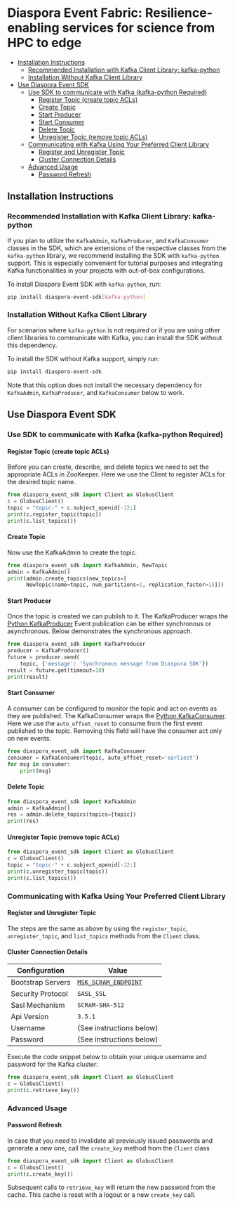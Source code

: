 <h1>Diaspora Event Fabric: Resilience-enabling services for science from HPC to edge</h1>

- [Installation Instructions](#installation-instructions)
  - [Recommended Installation with Kafka Client Library: kafka-python](#recommended-installation-with-kafka-client-library-kafka-python)
  - [Installation Without Kafka Client Library](#installation-without-kafka-client-library)
- [Use Diaspora Event SDK](#use-diaspora-event-sdk)
  - [Use SDK to communicate with Kafka (kafka-python Required)](#use-sdk-to-communicate-with-kafka-kafka-python-required)
    - [Register Topic (create topic ACLs)](#register-topic-create-topic-acls)
    - [Create Topic](#create-topic)
    - [Start Producer](#start-producer)
    - [Start Consumer](#start-consumer)
    - [Delete Topic](#delete-topic)
    - [Unregister Topic (remove topic ACLs)](#unregister-topic-remove-topic-acls)
  - [Communicating with Kafka Using Your Preferred Client Library](#communicating-with-kafka-using-your-preferred-client-library)
    - [Register and Unregister Topic](#register-and-unregister-topic)
    - [Cluster Connection Details](#cluster-connection-details)
  - [Advanced Usage](#advanced-usage)
    - [Password Refresh](#password-refresh)

## Installation Instructions
### Recommended Installation with Kafka Client Library: kafka-python
If you plan to utilize the `KafkaAdmin`, `KafkaProducer`, and `KafkaConsumer` classes in the SDK, which are extensions of the respective classes from the `kafka-python` library, we recommend installing the SDK with `kafka-python` support. This is especially convenient for tutorial purposes and integrating Kafka functionalities in your projects with out-of-box configurations.

To install Diaspora Event SDK with `kafka-python`, run:
```bash
pip install diaspora-event-sdk[kafka-python]
```

### Installation Without Kafka Client Library
For scenarios where `kafka-python` is not required or if you are using other client libraries to communicate with Kafka, you can install the SDK without this dependency.

To install the SDK without Kafka support, simply run:
```bash
pip install diaspora-event-sdk
```
Note that this option does not install the necessary dependency for `KafkaAdmin`, `KafkaProducer`, and `KafkaConsumer` below to work.

## Use Diaspora Event SDK
### Use SDK to communicate with Kafka (kafka-python Required)

#### Register Topic (create topic ACLs)

Before you can create, describe, and delete topics we need to set the appropriate ACLs in ZooKeeper. Here we use the Client to register ACLs for the desired topic name.

```python
from diaspora_event_sdk import Client as GlobusClient
c = GlobusClient()
topic = "topic-" + c.subject_openid[-12:]
print(c.register_topic(topic))
print(c.list_topics())
```

#### Create Topic

Now use the KafkaAdmin to create the topic.

```python
from diaspora_event_sdk import KafkaAdmin, NewTopic 
admin = KafkaAdmin()
print(admin.create_topics(new_topics=[
      NewTopic(name=topic, num_partitions=1, replication_factor=1)]))
```

#### Start Producer

Once the topic is created we can publish to it. The KafkaProducer wraps the [Python KafkaProducer](https://kafka-python.readthedocs.io/en/master/apidoc/KafkaProducer.html) Event publication can be either synchronous or asynchronous. Below demonstrates the synchronous approach. 

```python
from diaspora_event_sdk import KafkaProducer
producer = KafkaProducer()
future = producer.send(
    topic, {'message': 'Synchronous message from Diaspora SDK'})
result = future.get(timeout=10)
print(result)
```

#### Start Consumer

A consumer can be configured to monitor the topic and act on events as they are published. The KafkaConsumer wraps the [Python KafkaConsumer](https://kafka-python.readthedocs.io/en/master/apidoc/KafkaConsumer.html). Here we use the `auto_offset_reset` to consume from the first event published to the topic. Removing this field will have the consumer act only on new events.

```python
from diaspora_event_sdk import KafkaConsumer
consumer = KafkaConsumer(topic, auto_offset_reset='earliest')
for msg in consumer:
    print(msg)
```

#### Delete Topic
```python
from diaspora_event_sdk import KafkaAdmin
admin = KafkaAdmin()
res = admin.delete_topics(topics=[topic])
print(res)
```

#### Unregister Topic (remove topic ACLs)
```python
from diaspora_event_sdk import Client as GlobusClient
c = GlobusClient()
topic = "topic-" + c.subject_openid[-12:]
print(c.unregister_topic(topic))
print(c.list_topics())
```

### Communicating with Kafka Using Your Preferred Client Library

#### Register and Unregister Topic
The steps are the same as above by using the `register_topic`, `unregister_topic`, and `list_topics` methods from the `Client` class.

#### Cluster Connection Details
| Configuration     | Value                                                                                                                          |
| ----------------- | ------------------------------------------------------------------------------------------------------------------------------ |
| Bootstrap Servers | [`MSK_SCRAM_ENDPOINT`](https://github.com/globus-labs/diaspora-event-sdk/blob/main/diaspora_event_sdk/sdk/_environments.py#L6) |
| Security Protocol | `SASL_SSL`                                                                                                                     |
| Sasl Mechanism    | `SCRAM-SHA-512`                                                                                                                |
| Api Version       | `3.5.1`                                                                                                                        |
| Username          | (See instructions below)                                                                                                       |
| Password          | (See instructions below)                                                                                                       |

Execute the code snippet below to obtain your unique username and password for the Kafka cluster:
```python
from diaspora_event_sdk import Client as GlobusClient
c = GlobusClient()
print(c.retrieve_key())
```

### Advanced Usage

#### Password Refresh
In case that you need to invalidate all previously issued passwords and generate a new one, call the `create_key` method from the `Client` class
```python
from diaspora_event_sdk import Client as GlobusClient
c = GlobusClient()
print(c.create_key())
```
Subsequent calls to `retrieve_key` will return the new password from the cache. This cache is reset with a logout or a new `create_key` call.
